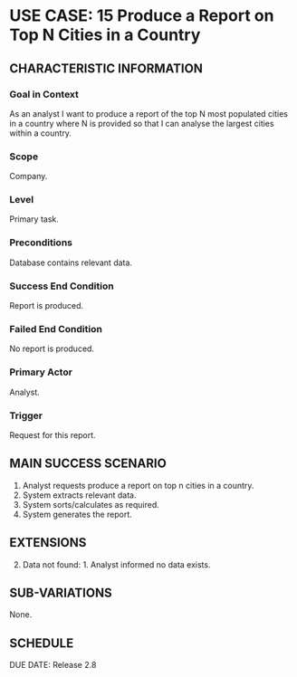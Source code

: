 # USE CASE: 15 Produce a Report on Top N Cities in a Country

## CHARACTERISTIC INFORMATION

### Goal in Context

As an analyst I want to produce a report of the top N most populated cities in a country where N is provided so that I can analyse the largest cities within a country.

### Scope

Company.

### Level

Primary task.

### Preconditions

Database contains relevant data.

### Success End Condition

Report is produced.
### Failed End Condition

No report is produced.

### Primary Actor

Analyst.

### Trigger

Request for this report.

## MAIN SUCCESS SCENARIO

  1. Analyst requests produce a report on top n cities in a country.
  2. System extracts relevant data.
  3. System sorts/calculates as required.
  4. System generates the report.

## EXTENSIONS

  2. Data not found:
    1. Analyst informed no data exists.

## SUB-VARIATIONS

None.

## SCHEDULE

DUE DATE: Release 2.8
